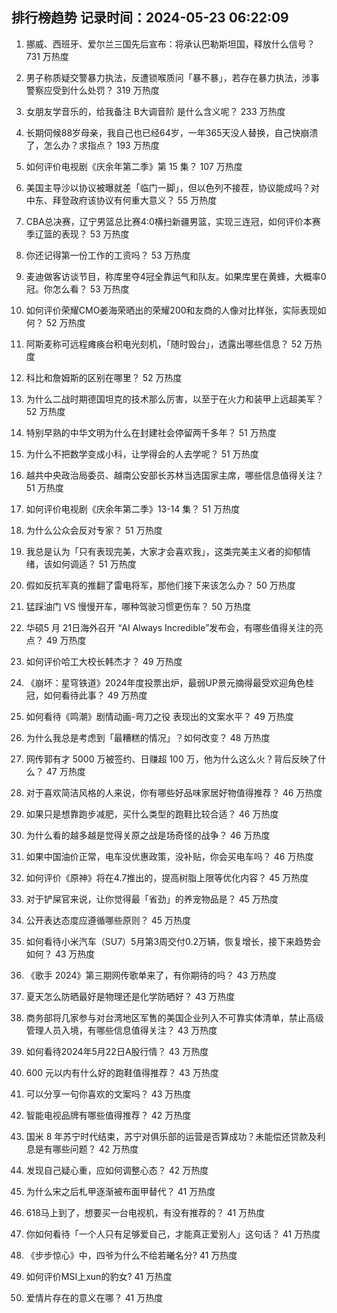 
## 排行榜趋势 记录时间：2024-05-23 06:22:09
  
  1. 挪威、西班牙、爱尔兰三国先后宣布：将承认巴勒斯坦国，释放什么信号？ 731 万热度
    
  2. 男子称质疑交警暴力执法，反遭锁喉质问「暴不暴」，若存在暴力执法，涉事警察应受到什么处罚？ 319 万热度
    
  3. 女朋友学音乐的，给我备注 B大调音阶 是什么含义呢？ 233 万热度
    
  4. 长期伺候88岁母亲，我自己也已经64岁，一年365天没人替换，自己快崩溃了，怎么办？求指点？ 193 万热度
    
  5. 如何评价电视剧《庆余年第二季》第 15 集？ 107 万热度
    
  6. 美国主导沙以协议被曝就差「临门一脚」，但以色列不接茬，协议能成吗？对中东、拜登政府该协议有何重大意义？ 55 万热度
    
  7. CBA总决赛，辽宁男篮总比赛4:0横扫新疆男篮，实现三连冠，如何评价本赛季辽篮的表现？ 53 万热度
    
  8. 你还记得第一份工作的工资吗？ 53 万热度
    
  9. 麦迪做客访谈节目，称库里夺4冠全靠运气和队友。如果库里在黄蜂，大概率0冠。你怎么看？ 53 万热度
    
  10. 如何评价荣耀CMO姜海荣晒出的荣耀200和友商的人像对比样张，实际表现如何？ 52 万热度
    
  11. 阿斯麦称可远程瘫痪台积电光刻机，「随时毁台」，透露出哪些信息？ 52 万热度
    
  12. 科比和詹姆斯的区别在哪里？ 52 万热度
    
  13. 为什么二战时期德国坦克的技术那么厉害，以至于在火力和装甲上远超美军？ 52 万热度
    
  14. 特别早熟的中华文明为什么在封建社会停留两千多年？ 51 万热度
    
  15. 为什么不把数学变成小科，让学得会的人去学呢？ 51 万热度
    
  16. 越共中央政治局委员、越南公安部长苏林当选国家主席，哪些信息值得关注？ 51 万热度
    
  17. 如何评价电视剧《庆余年第二季》13-14 集？ 51 万热度
    
  18. 为什么公众会反对专家？ 51 万热度
    
  19. 我总是认为「只有表现完美，大家才会喜欢我」，这类完美主义者的抑郁情绪，该如何调适？ 51 万热度
    
  20. 假如反抗军真的推翻了雷电将军，那他们接下来该怎么办？ 50 万热度
    
  21. 猛踩油门 VS 慢慢开车，哪种驾驶习惯更伤车？ 50 万热度
    
  22. 华硕5 月 21日海外召开 “AI Always Incredible”发布会，有哪些值得关注的亮点？ 49 万热度
    
  23. 如何评价哈工大校长韩杰才？ 49 万热度
    
  24. 《崩坏：星穹铁道》2024年度投票出炉，最弱UP景元摘得最受欢迎角色桂冠，如何看待此事？ 49 万热度
    
  25. 如何看待《鸣潮》剧情动画-弯刀之役 表现出的文案水平？ 49 万热度
    
  26. 为什么我总是考虑到「最糟糕的情况」？如何改变？ 48 万热度
    
  27. 网传郭有才 5000 万被签约、日赚超 100 万，他为什么这么火？背后反映了什么？ 47 万热度
    
  28. 对于喜欢简洁风格的人来说，你有哪些好品味家居好物值得推荐？ 46 万热度
    
  29. 如果只是想靠跑步减肥，买什么类型的跑鞋比较合适？ 46 万热度
    
  30. 为什么看的越多越是觉得关原之战是场奇怪的战争？ 46 万热度
    
  31. 如果中国油价正常，电车没优惠政策，没补贴，你会买电车吗？ 46 万热度
    
  32. 如何评价《原神》将在4.7推出的，提高树脂上限等优化内容？ 45 万热度
    
  33. 对于铲屎官来说，让你觉得最「省劲」的养宠物品是？ 45 万热度
    
  34. 公开表达态度应遵循哪些原则？ 45 万热度
    
  35. 如何看待小米汽车（SU7）5月第3周交付0.2万辆，恢复增长，接下来趋势会如何？ 43 万热度
    
  36. 《歌手 2024》第三期网传歌单来了，有你期待的吗？ 43 万热度
    
  37. 夏天怎么防晒最好是物理还是化学防晒好？ 43 万热度
    
  38. 商务部将几家参与对台湾地区军售的美国企业列入不可靠实体清单，禁止高级管理人员入境，有哪些信息值得关注？ 43 万热度
    
  39. 如何看待2024年5月22日A股行情？ 43 万热度
    
  40. 600 元以内有什么好的跑鞋值得推荐？ 43 万热度
    
  41. 可以分享一句你喜欢的文案吗？ 43 万热度
    
  42. 智能电视品牌有哪些值得推荐？ 42 万热度
    
  43. 国米 8 年苏宁时代结束，苏宁对俱乐部的运营是否算成功？未能偿还贷款及利息是有哪些问题？ 42 万热度
    
  44. 发现自己疑心重，应如何调整心态？ 42 万热度
    
  45. 为什么宋之后札甲逐渐被布面甲替代？ 41 万热度
    
  46. 618马上到了，想要买一台电视机，有没有推荐的？ 41 万热度
    
  47. 你如何看待「一个人只有足够爱自己，才能真正爱别人」这句话？ 41 万热度
    
  48. 《步步惊心》中，四爷为什么不给若曦名分? 41 万热度
    
  49. 如何评价MSI上xun的豹女? 41 万热度
    
  50. 爱情片存在的意义在哪？ 41 万热度
    